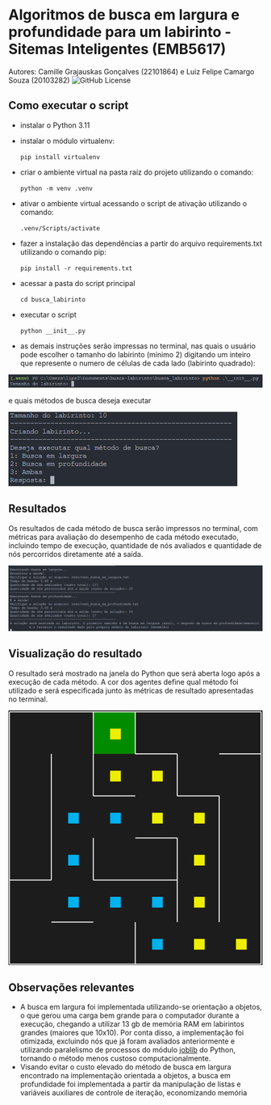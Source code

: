 # Algoritmos de busca em largura e profundidade para um labirinto - Sitemas Inteligentes (EMB5617)

Autores: Camille Grajauskas Gonçalves (22101864) e Luiz Felipe Camargo Souza (20103282)
![GitHub License](https://img.shields.io/github/license/Polluix/busca-labirinto)

## Como executar o script
- instalar o Python 3.11
- instalar o módulo virtualenv:

  `pip install virtualenv`
  
- criar o ambiente virtual na pasta raiz do projeto utilizando o comando:

  `python -m venv .venv`

- ativar o ambiente virtual acessando o script de ativação utilizando o comando:

  `.venv/Scripts/activate`

- fazer a instalação das dependências a partir do arquivo requirements.txt utilizando o comando pip:

  `pip install -r requirements.txt`

- acessar a pasta do script principal

  `cd busca_labirinto`

- executar o script

  `python __init__.py`

- as demais instruções serão impressas no terminal, nas quais o usuário pode escolher o tamanho do labirinto (mínimo 2) digitando um inteiro que represente o numero de células de cada lado (labirinto quadrado):

![escolha labirinto](https://github.com/Polluix/busca-labirinto/blob/main/assets/tamanho-labirinto.png)

e quais métodos de busca deseja executar

![quais metodos](https://github.com/Polluix/busca-labirinto/blob/main/assets/qual-metodo.png)

## Resultados
Os resultados de cada método de busca serão impressos no terminal, com métricas para avaliação do desempenho de cada método executado, incluindo tempo de execução, quantidade de nós avaliados e quantidade de nós percorridos diretamente até a saída.

![metricas-resultados](https://github.com/Polluix/busca-labirinto/blob/main/assets/resultado-busca-metricas.png)

## Visualização do resultado
O resultado será mostrado na janela do Python que será aberta logo após a execução de cada método. A cor dos agentes define qual método foi utilizado e será especificada junto às métricas de resultado apresentadas no terminal.

![visualização](https://github.com/Polluix/busca-labirinto/blob/main/assets/exemplo-solucao.png)

## Observações relevantes
 - A busca em largura foi implementada utilizando-se orientação a objetos, o que gerou uma carga bem grande para o computador durante a execução, chegando a utilizar 13 gb de memória RAM em labirintos grandes (maiores que 10x10). Por conta disso, a implementação foi otimizada, excluindo nós que já foram avaliados anteriormente e utilizando paralelismo de processos do módulo [joblib](https://joblib.readthedocs.io/en/stable/) do Python, tornando o método menos custoso computacionalmente.
 - Visando evitar o custo elevado do método de busca em largura encontrado na implementação orientada a objetos, a busca em profundidade foi implementada a partir da manipulação de listas e variáveis auxiliares de controle de iteração, economizando memória




